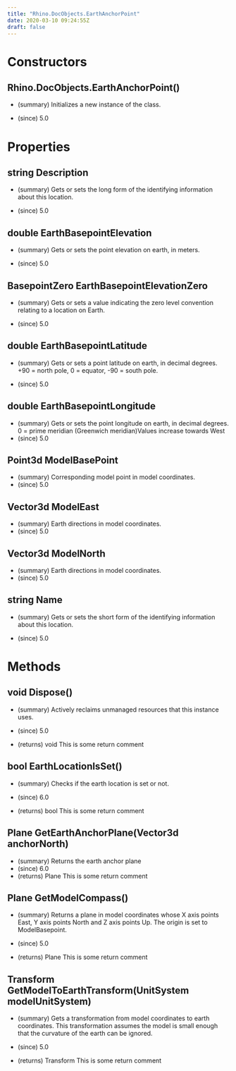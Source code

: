 ```yaml
---
title: "Rhino.DocObjects.EarthAnchorPoint"
date: 2020-03-10 09:24:55Z
draft: false
---
```


# Constructors
## Rhino.DocObjects.EarthAnchorPoint()
- (summary) 
     Initializes a new instance of the  class.
     
- (since) 5.0
# Properties
## string Description
- (summary) 
     Gets or sets the long form of the identifying information about this location.
     
- (since) 5.0
## double EarthBasepointElevation
- (summary) 
     Gets or sets the point elevation on earth, in meters.
     
- (since) 5.0
## BasepointZero EarthBasepointElevationZero
- (summary) 
     Gets or sets a value indicating the zero level convention relating to a location on Earth.
     
- (since) 5.0
## double EarthBasepointLatitude
- (summary) 
     Gets or sets a point latitude on earth, in decimal degrees.
     +90 = north pole, 0 = equator, -90 = south pole.
     
- (since) 5.0
## double EarthBasepointLongitude
- (summary) 
     Gets or sets the point longitude on earth, in decimal degrees.
     0 = prime meridian (Greenwich meridian)Values increase towards West
- (since) 5.0
## Point3d ModelBasePoint
- (summary) Corresponding model point in model coordinates.
- (since) 5.0
## Vector3d ModelEast
- (summary) Earth directions in model coordinates.
- (since) 5.0
## Vector3d ModelNorth
- (summary) Earth directions in model coordinates.
- (since) 5.0
## string Name
- (summary) 
     Gets or sets the short form of the identifying information about this location.
     
- (since) 5.0
# Methods
## void Dispose()
- (summary) 
     Actively reclaims unmanaged resources that this instance uses.
     
- (since) 5.0
- (returns) void This is some return comment
## bool EarthLocationIsSet()
- (summary) 
     Checks if the earth location is set or not.
     
- (since) 6.0
- (returns) bool This is some return comment
## Plane GetEarthAnchorPlane(Vector3d anchorNorth)
- (summary)  Returns the earth anchor plane 
- (since) 6.0
- (returns) Plane This is some return comment
## Plane GetModelCompass()
- (summary) 
     Returns a plane in model coordinates whose X axis points East,
     Y axis points North and Z axis points Up. The origin
     is set to ModelBasepoint.
     
- (since) 5.0
- (returns) Plane This is some return comment
## Transform GetModelToEarthTransform(UnitSystem modelUnitSystem)
- (summary) 
     Gets a transformation from model coordinates to earth coordinates.
     This transformation assumes the model is small enough that
     the curvature of the earth can be ignored.
     
- (since) 5.0
- (returns) Transform This is some return comment
